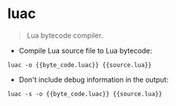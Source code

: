 # luac

> Lua bytecode compiler.

- Compile Lua source file to Lua bytecode:

`luac -o {{byte_code.luac}} {{source.lua}}`

- Don't include debug information in the output:

`luac -s -o {{byte_code.luac}} {{source.lua}}`
